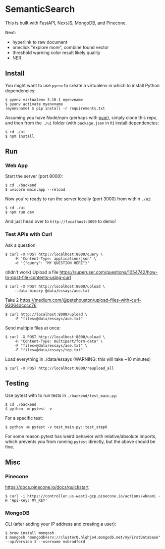 # SemanticSearch

This is built with FastAPI, NextJS, MongoDB, and Pinecone.

Next:
- hyperlink to raw document
- oneclick "explore more", combine found vector
- threshold warning color result likely quality
- NER

## Install

You might want to use `pyenv` to create a virtualenv in which to install Python dependencies:

    $ pyenv virtualenv 3.10.1 myenvname
    $ pyenv activate myenvname
    (myenvname) $ pip install -r requirements.txt

Assuming you have Node/npm (perhaps with [nvm](https://github.com/nvm-sh/nvm)), simply clone this repo, and then from the `./ui` folder (with `package.json` in it) install dependencies:

    $ cd ./ui
    $ npm install 


## Run

### Web App

Start the server (port 8000):

    $ cd ./backend
    $ uvicorn main:app --reload

Now you're ready to run the server locally (port 3000) from within `./ui`:

    $ cd ./ui
    $ npm run dev

And just head over to `http://localhost:3000` to demo!


### Test APIs with Curl

Ask a question

    $ curl -X POST http://localhost:8000/query \
        -H 'Content-Type: application/json' \
        -d '{"query": "MY QUESTION HERE"}'

(didn't work) Upload a file https://superuser.com/questions/1054742/how-to-post-file-contents-using-curl

    $ curl -X POST http://localhost:8000/upload \
        --data-binary @data/essays/ace.txt 

Take 2 https://medium.com/@petehouston/upload-files-with-curl-93064dcccc76

    $ curl http://localhost:8000/upload \
        -F "files=@data/essays/ace.txt"

Send multiple files at once:

    $ curl -X POST http://localhost:8000/upload \
        -H "Content-Type: multipart/form-data" \
        -F "files=@data/essays/ace.txt" \
        -F "files=@data/essays/top.txt"

Load everything in ./data/essays (WARNING: this will take ~10 minutes)

    $ curl -X POST http://localhost:8000/reupload_all


## Testing

Use pytest with to run tests in `./backend/test_main.py`:

    $ cd ./backend
    $ python -m pytest -v

For a specific test:

    $ python -m pytest -v test_main.py::test_step0 

For some reason pytest has weird behavior with relative/absolute imports, which prevents you from running `pytest` directly, but the above should be fine.


## Misc

### Pinecone

https://docs.pinecone.io/docs/quickstart

    $ curl -i https://controller.us-west1-gcp.pinecone.io/actions/whoami -H 'Api-Key: MY_KEY'

### MongoDB

CLI (after adding your IP address and creating a user):

    $ brew install mongosh
    $ mongosh "mongodb+srv://cluster0.hlqhjo4.mongodb.net/myFirstDatabase" --apiVersion 1 --username nsbradford

